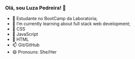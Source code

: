 ### Olá, sou Luza Pedreira! 👋

- 🔭 Estudante no BootCamp da Laboratoria;
- 🌱 I’m currently learning about full stack web development;
- 👯 CSS
- 🤔 JavaScript
- 💬 HTML
- 📫 Git/GitHub
- 😄 Pronouns: She/Her

<!--
**Luzapedreira/Luzapedreira** is a ✨ _special_ ✨ repository because its `README.md` (this file) appears on your GitHub profile.

Here are some ideas to get you started:

- 🔭 Estudante no BootCamp da Laboratoria;
- 🌱 I’m currently learning about full stack web development;
- 👯 CSS
- 🤔 JavaScript
- 💬 HTML
- 📫 Git/GitHub
- 😄 Pronouns: ...
- ⚡ Fun fact: ...
-->
